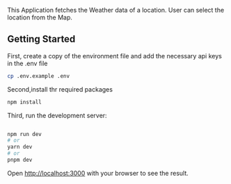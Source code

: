 This Application fetches the Weather data of a location. User can select the location from the Map.
## Getting Started

First, create a copy of the environment file and add the necessary api keys in the .env file
```bash
cp .env.example .env
```

Second,install thr required packages

```bash
npm install
```

Third, run the development server:

```bash

npm run dev
# or
yarn dev
# or
pnpm dev
```

Open [http://localhost:3000](http://localhost:3000) with your browser to see the result.